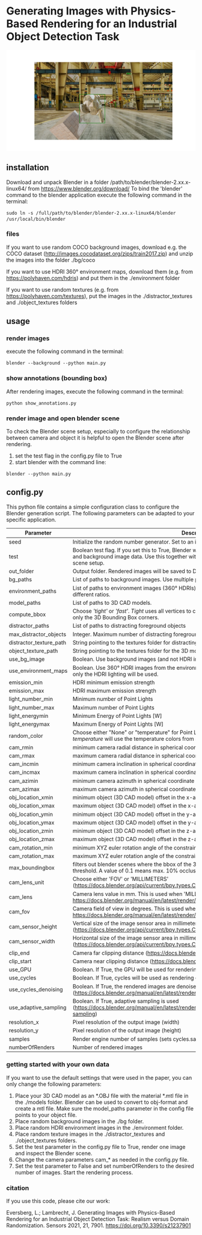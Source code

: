 # Generating Images with Physics-Based Rendering for an Industrial Object Detection Task
![Screenshot](/example.png)

## installation
Download and unpack Blender in a folder /path/to/blender/blender-2.xx.x-linux64/ from https://www.blender.org/download/
To bind the 'blender' command to the blender application execute the following command in the terminal:
```
sudo ln -s /full/path/to/blender/blender-2.xx.x-linux64/blender /usr/local/bin/blender
```

### files
If you want to use random COCO background images, download e.g. the COCO dataset (http://images.cocodataset.org/zips/train2017.zip) and unzip the images into the folder ./bg/coco

If you want to use HDRI 360° environment maps, download them (e.g. from https://polyhaven.com/hdris) and put them in the ./environment folder

If you want to use random textures (e.g. from https://polyhaven.com/textures), put the images in the ./distractor_textures and ./object_textures folders


## usage

### render images
execute the following command in the terminal:
```
blender --background --python main.py
```

### show annotations (bounding box)
After rendering images, execute the following command in the terminal:
```
python show_annotations.py
```

### render image and open blender scene
To check the Blender scene setup, especially to configure the relationship between camera and object it is helpful to open the Blender scene after rendering.
1. set the test flag in the config.py file to True
1. start blender with the command line:
```
blender --python main.py
```


## config.py
This python file contains a simple configuration class to configure the Blender generation script. The following parameters can be adapted to your specific application.

Parameter | Description
--------- | -----------
seed | Initialize the random number generator. Set to an integer or None.
test | Boolean test flag. If you set this to True, Blender will only render one image and not delete light data and background image data. Use this together with blender _--python main.py_ to see the Blender scene setup.
out_folder | Output folder. Rendered images will be saved to DATASET/out_folder
bg_paths | List of paths to background images. Use multiple paths to mix different datasets in different ratios.
environment_paths | List of paths to environment images (360° HDRIs). Use multiple paths to mix different datasets in different ratios.
model_paths | List of paths to 3D CAD models.
compute_bbox | Choose _'tight'_ or _'fast'_. _Tight_ uses all vertices to compute a tight bbox but it is slower. _Fast_ uses only the 3D Bounding Box corners.
distractor_paths | List of paths to distracting foreground objects
max_distractor_objects | Integer. Maximum number of  distracting foreground objects
distractor_texture_path | String pointing to the textures folder for distracting foreground objects
object_texture_path | String pointing to the textures folder for the 3D model that we want to detect
use_bg_image | Boolean. Use background images (and not HDRI images) from the bg_paths folder
use_environment_maps | Boolean. Use 360° HDRI images from the environment_paths folder. If use_bg_image is also True, only the HDRI lighting will be used.
emission_min | HDRI minimum emission strength
emission_max | HDRI maximum emission strength
light_number_min | Minimum number of Point Lights
light_number_max | Maximum number of Point Lights
light_energymin | Minimum Energy of Point Lights [W]
light_energymax | Maximum Energy of Point Lights [W]
random_color | Choose either "None" or "temperature" for Point Lights. _None_ uses only white light, where _temperature_ will use the temperature colors from _util.py_
cam_rmin | minimum camera radial distance in spherical coordinate system
cam_rmax | maximum camera radial distance in spherical coordinate system
cam_incmin | minimum camera inclination in spherical coordinate system
cam_incmax | maximum camera inclination in spherical coordinate system
cam_azimin | minimum camera azimuth in spherical coordinate system
cam_azimax | maximum camera azimuth in spherical coordinate system
obj_location_xmin | minimum object (3D CAD model) offset in the x-axis in cartesian coordinate system
obj_location_xmax | maximum object (3D CAD model) offset in the x-axis in cartesian coordinate system
obj_location_ymin | minimum object (3D CAD model) offset in the y-axis in cartesian coordinate system
obj_location_ymax | maximum object (3D CAD model) offset in the y-axis in cartesian coordinate system
obj_location_zmin | minimum object (3D CAD model) offset in the z-axis in cartesian coordinate system
obj_location_zmax | maximum object (3D CAD model) offset in the z-axis in cartesian coordinate system
cam_rotation_min | minimum XYZ euler rotation angle of the constrained camera in radians
cam_rotation_max | maximum XYZ euler rotation angle of the constrained camera in radians
max_boundingbox | filters out blender scenes where the bbox of the 3D CAD Model is outside of the image to a certain threshold. A value of 0.1 means max. 10% occlusion
cam_lens_unit | Choose either 'FOV' or 'MILLIMETERS' (https://docs.blender.org/api/current/bpy.types.Camera.html#bpy.types.Camera.lens_unit)
cam_lens | Camera lens value in mm. This is used when 'MILLIMETERS' is the lens unit. https://docs.blender.org/manual/en/latest/render/cameras.html
cam_fov | Camera field of view in degrees. This is used when 'FOV' is the lens unit. https://docs.blender.org/manual/en/latest/render/cameras.html
cam_sensor_height | Vertical size of the image sensor area in millimeters (https://docs.blender.org/api/current/bpy.types.Camera.html)
cam_sensor_width | Horizontal size of the image sensor area in millimeters (https://docs.blender.org/api/current/bpy.types.Camera.html)
clip_end | Camera far clipping distance (https://docs.blender.org/api/current/bpy.types.Camera.html)
clip_start | Camera near clipping distance (https://docs.blender.org/api/current/bpy.types.Camera.html)
use_GPU | Boolean. If True, the GPU will be used for rendering
use_cycles | Boolean. If True, cycles will be used as rendering engine. If False, Eevee will be used
use_cycles_denoising | Boolean. If True, the rendered images are denoised afterwards (https://docs.blender.org/manual/en/latest/render/cycles/render_settings/sampling.html#denoising)
use_adaptive_sampling | Boolean. If True, adaptive sampling is used (https://docs.blender.org/manual/en/latest/render/cycles/render_settings/sampling.html#adaptive-sampling)
resolution_x | Pixel resolution of the output image (width)
resolution_y | Pixel resolution of the output image (height)
samples | Render engine number of samples (sets cycles.samples)
numberOfRenders | Number of rendered images



### getting started with your own data
If you want to use the default settings that were used in the paper, you can only change the following parameters:
1. Place your 3D CAD model as an *.OBJ file with the material *.mtl file in the ./models folder. Blender can be used to convert to obj-format and create a mtl file. Make sure the model_paths parameter in the config file points to your object file.
1. Place random background images in the ./bg folder.
1. Place random HDRI environment images in the ./environment folder.
1. Place random texture images in the ./distractor_textures and ./object_textures folders.
1. Set the test parameter in the config.py file to True, render one image and inspect the Blender scene.
1. Change the camera parameters cam_* as needed in the config.py file.
1. Set the test parameter to False and set numberOfRenders to the desired number of images. Start the rendering process.

### citation
If you use this code, please cite our work:

Eversberg, L.; Lambrecht, J. Generating Images with Physics-Based Rendering for an Industrial Object Detection Task: Realism versus Domain Randomization. Sensors 2021, 21, 7901. https://doi.org/10.3390/s21237901 




